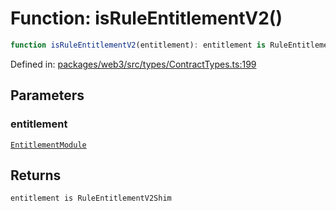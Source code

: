 # Function: isRuleEntitlementV2()

```ts
function isRuleEntitlementV2(entitlement): entitlement is RuleEntitlementV2Shim;
```

Defined in: [packages/web3/src/types/ContractTypes.ts:199](https://github.com/towns-protocol/towns/blob/0db1fd0ac7258e8db8cedfb6183e8eade8284fa1/packages/web3/src/types/ContractTypes.ts#L199)

## Parameters

### entitlement

[`EntitlementModule`](../interfaces/EntitlementModule.md)

## Returns

`entitlement is RuleEntitlementV2Shim`
